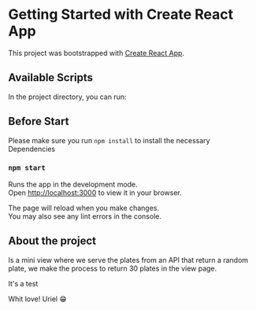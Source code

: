 # Getting Started with Create React App

This project was bootstrapped with [Create React App](https://github.com/facebook/create-react-app).

## Available Scripts

In the project directory, you can run:

## Before Start 
Please make sure you run `npm install` to install the necessary Dependencies

### `npm start`

Runs the app in the development mode.\
Open [http://localhost:3000](http://localhost:3000) to view it in your browser.

The page will reload when you make changes.\
You may also see any lint errors in the console.

## About the project
Is a mini view where we serve the plates from an API that return a random plate, we make the process to return 30 plates in the view page.

It's a test

Whit love! Uriel 😁
